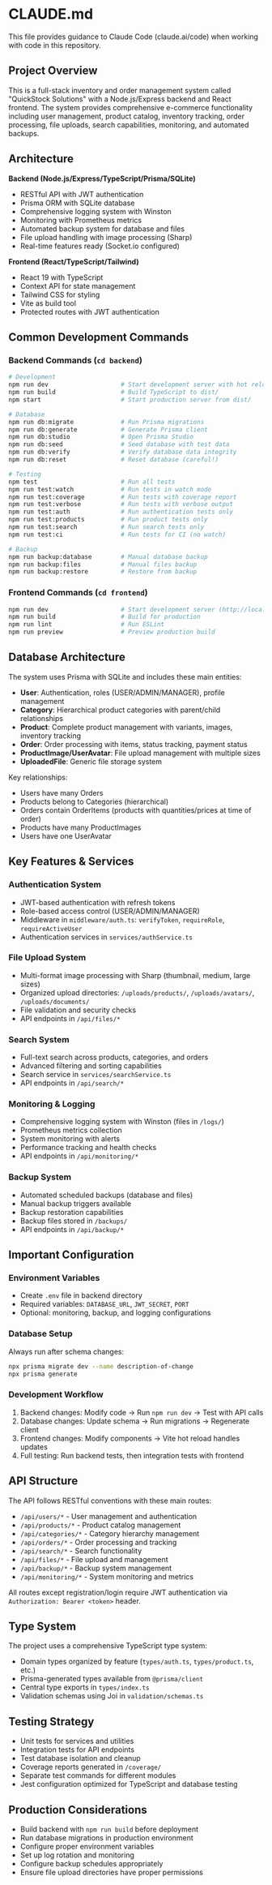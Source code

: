 # CLAUDE.md

This file provides guidance to Claude Code (claude.ai/code) when working with code in this repository.

## Project Overview

This is a full-stack inventory and order management system called "QuickStock Solutions" with a Node.js/Express backend and React frontend. The system provides comprehensive e-commerce functionality including user management, product catalog, inventory tracking, order processing, file uploads, search capabilities, monitoring, and automated backups.

## Architecture

**Backend (Node.js/Express/TypeScript/Prisma/SQLite)**
- RESTful API with JWT authentication
- Prisma ORM with SQLite database
- Comprehensive logging system with Winston
- Monitoring with Prometheus metrics
- Automated backup system for database and files
- File upload handling with image processing (Sharp)
- Real-time features ready (Socket.io configured)

**Frontend (React/TypeScript/Tailwind)**
- React 19 with TypeScript
- Context API for state management
- Tailwind CSS for styling
- Vite as build tool
- Protected routes with JWT authentication

## Common Development Commands

### Backend Commands (`cd backend`)
```bash
# Development
npm run dev                    # Start development server with hot reload
npm run build                  # Build TypeScript to dist/
npm start                      # Start production server from dist/

# Database
npm run db:migrate             # Run Prisma migrations
npm run db:generate            # Generate Prisma client
npm run db:studio              # Open Prisma Studio
npm run db:seed                # Seed database with test data
npm run db:verify              # Verify database data integrity
npm run db:reset               # Reset database (careful!)

# Testing
npm test                       # Run all tests
npm run test:watch             # Run tests in watch mode
npm run test:coverage          # Run tests with coverage report
npm run test:verbose           # Run tests with verbose output
npm run test:auth              # Run authentication tests only
npm run test:products          # Run product tests only
npm run test:search            # Run search tests only
npm run test:ci                # Run tests for CI (no watch)

# Backup
npm run backup:database        # Manual database backup
npm run backup:files           # Manual files backup
npm run backup:restore         # Restore from backup
```

### Frontend Commands (`cd frontend`)
```bash
npm run dev                    # Start development server (http://localhost:5173)
npm run build                  # Build for production
npm run lint                   # Run ESLint
npm run preview                # Preview production build
```

## Database Architecture

The system uses Prisma with SQLite and includes these main entities:
- **User**: Authentication, roles (USER/ADMIN/MANAGER), profile management
- **Category**: Hierarchical product categories with parent/child relationships
- **Product**: Complete product management with variants, images, inventory tracking
- **Order**: Order processing with items, status tracking, payment status
- **ProductImage/UserAvatar**: File upload management with multiple sizes
- **UploadedFile**: Generic file storage system

Key relationships:
- Users have many Orders
- Products belong to Categories (hierarchical)
- Orders contain OrderItems (products with quantities/prices at time of order)
- Products have many ProductImages
- Users have one UserAvatar

## Key Features & Services

### Authentication System
- JWT-based authentication with refresh tokens
- Role-based access control (USER/ADMIN/MANAGER)
- Middleware in `middleware/auth.ts`: `verifyToken`, `requireRole`, `requireActiveUser`
- Authentication services in `services/authService.ts`

### File Upload System
- Multi-format image processing with Sharp (thumbnail, medium, large sizes)
- Organized upload directories: `/uploads/products/`, `/uploads/avatars/`, `/uploads/documents/`
- File validation and security checks
- API endpoints in `/api/files/*`

### Search System
- Full-text search across products, categories, and orders
- Advanced filtering and sorting capabilities
- Search service in `services/searchService.ts`
- API endpoints in `/api/search/*`

### Monitoring & Logging
- Comprehensive logging system with Winston (files in `/logs/`)
- Prometheus metrics collection
- System monitoring with alerts
- Performance tracking and health checks
- API endpoints in `/api/monitoring/*`

### Backup System
- Automated scheduled backups (database and files)
- Manual backup triggers available
- Backup restoration capabilities
- Backup files stored in `/backups/`
- API endpoints in `/api/backup/*`

## Important Configuration

### Environment Variables
- Create `.env` file in backend directory
- Required variables: `DATABASE_URL`, `JWT_SECRET`, `PORT`
- Optional: monitoring, backup, and logging configurations

### Database Setup
Always run after schema changes:
```bash
npx prisma migrate dev --name description-of-change
npx prisma generate
```

### Development Workflow
1. Backend changes: Modify code → Run `npm run dev` → Test with API calls
2. Database changes: Update schema → Run migrations → Regenerate client
3. Frontend changes: Modify components → Vite hot reload handles updates
4. Full testing: Run backend tests, then integration tests with frontend

## API Structure

The API follows RESTful conventions with these main routes:
- `/api/users/*` - User management and authentication
- `/api/products/*` - Product catalog management
- `/api/categories/*` - Category hierarchy management
- `/api/orders/*` - Order processing and tracking
- `/api/search/*` - Search functionality
- `/api/files/*` - File upload and management
- `/api/backup/*` - Backup system management
- `/api/monitoring/*` - System monitoring and metrics

All routes except registration/login require JWT authentication via `Authorization: Bearer <token>` header.

## Type System

The project uses a comprehensive TypeScript type system:
- Domain types organized by feature (`types/auth.ts`, `types/product.ts`, etc.)
- Prisma-generated types available from `@prisma/client`
- Central type exports in `types/index.ts`
- Validation schemas using Joi in `validation/schemas.ts`

## Testing Strategy

- Unit tests for services and utilities
- Integration tests for API endpoints
- Test database isolation and cleanup
- Coverage reports generated in `/coverage/`
- Separate test commands for different modules
- Jest configuration optimized for TypeScript and database testing

## Production Considerations

- Build backend with `npm run build` before deployment
- Run database migrations in production environment
- Configure proper environment variables
- Set up log rotation and monitoring
- Configure backup schedules appropriately
- Ensure file upload directories have proper permissions
